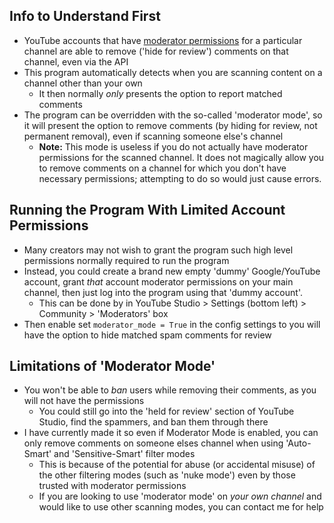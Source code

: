 ## Info to Understand First
* YouTube accounts that have [moderator permissions](https://support.google.com/youtube/answer/10888907?hl=en) for a particular channel are able to remove ('hide for review') comments on that channel, even via the API
* This program automatically detects when you are scanning content on a channel other than your own
   * It then normally _only_ presents the option to report matched comments
* The program can be overridden with the so-called 'moderator mode', so it will present the option to remove comments (by hiding for review, not permanent removal), even if scanning someone else's channel
   * **Note:** This mode is useless if you do not actually have moderator permissions for the scanned channel. It does not magically allow you to remove comments on a channel for which you don't have necessary permissions; attempting to do so would just cause errors.

## Running the Program With Limited Account Permissions
* Many creators may not wish to grant the program such high level permissions normally required to run the program
* Instead, you could create a brand new empty 'dummy' Google/YouTube account, grant _that_ account moderator permissions on your main channel, then just log into the program using that 'dummy account'.
  * This can be done by in YouTube Studio > Settings (bottom left) > Community > 'Moderators' box
* Then enable set `moderator_mode = True` in the config settings to you will have the option to hide matched spam comments for review

## Limitations of 'Moderator Mode'
* You won't be able to _ban_ users while removing their comments, as you will not have the permissions
   * You could still go into the 'held for review' section of YouTube Studio, find the spammers, and ban them through there
* I have currently made it so even if Moderator Mode is enabled, you can only remove comments on someone elses channel when using 'Auto-Smart' and 'Sensitive-Smart' filter modes
   * This is because of the potential for abuse (or accidental misuse) of the other filtering modes (such as 'nuke mode') even by those trusted with moderator permissions
   * If you are looking to use 'moderator mode' on _your own channel_ and would like to use other scanning modes, you can contact me for help
